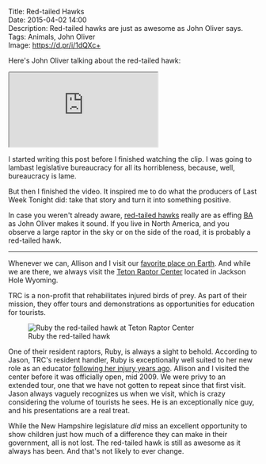 Title: Red-tailed Hawks  
Date: 2015-04-02 14:00  
Description: Red-tailed hawks are just as awesome as John Oliver says.  
Tags: Animals, John Oliver  
Image: https://d.pr/i/1dQXc+  

Here's John Oliver talking about the red-tailed hawk:

<iframe style="border-radius: 0.2em" src="https://www.youtube.com/embed/uiN_-AEhTpk" allowfullscreen></iframe>

I started writing this post before I finished watching the clip. I was going to lambast legislative bureaucracy for all its horribleness, because, well, bureaucracy is lame. 

But then I finished the video. It inspired me to do what the producers of Last Week Tonight did: take that story and turn it into something positive. 

In case you weren't already aware, [red-tailed hawks][1] really are as effing [BA][2] as John Oliver makes it sound. If you live in North America, and you observe a large raptor in the sky or on the side of the road, it is probably a red-tailed hawk. 

***

Whenever we can, Allison and I visit our [favorite place on Earth][3]. And while we are there, we always visit the [Teton Raptor Center][4] located in Jackson Hole Wyoming. 

TRC is a non-profit that rehabilitates injured birds of prey. As part of their mission, they offer tours and demonstrations as opportunities for education for tourists. 

<figure>
	<img src="https://d.pr/i/1dQXc+" alt="Ruby the red-tailed hawk at Teton Raptor Center" title="Ruby the red-tailed hawk at Teton Raptor Center">
	<figcaption>Ruby the red-tailed hawk</figcaption>
</figure>

One of their resident raptors, Ruby, is always a sight to behold. According to Jason, TRC's resident handler, Ruby is exceptionally well suited to her new role as an educator [following her injury years ago][5]. Allison and I visited the center before it was officially open, mid 2009. We were privy to an extended tour, one that we have not gotten to repeat since that first visit. Jason always vaguely recognizes us when we visit, which is crazy considering the volume of tourists he sees. He is an exceptionally nice guy, and his presentations are a real treat. 

While the New Hampshire legislature *did* miss an excellent opportunity to show children just how much of a difference they can make in their government, all is not lost. The red-tailed hawk is still as awesome as it always has been. And that's not likely to ever change.

[1]: https://en.wikipedia.org/wiki/Red-tailed_Hawk "Wikipedia: Red-tailed hawks"
[2]: http://www.urbandictionary.com/define.php?term=BA&defid=1081389 "Urban Dictionary: 'BA'"
[3]: http://www.nps.gov/grte/ "Grand Teton National Park"
[4]: http://www.tetonraptorcenter.org "Teton Raptor Center"
[5]: http://www.tetonraptorcenter.org/meet-the-birds.html "'Meet the Birds' of Teton Raptor Center"